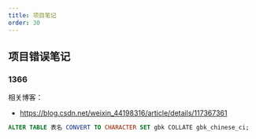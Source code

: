 ```yaml
---
title: 项目笔记
order: 30
---
```


## 项目错误笔记

### 1366

相关博客：

- <https://blog.csdn.net/weixin_44198316/article/details/117367361>

```sql
ALTER TABLE 表名 CONVERT TO CHARACTER SET gbk COLLATE gbk_chinese_ci;
```

